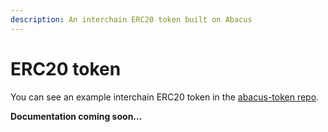 ```yaml
---
description: An interchain ERC20 token built on Abacus
---
```


# ERC20 token

You can see an example interchain ERC20 token in the [abacus-token repo](https://github.com/abacus-network/abacus-token).

**Documentation coming soon...**

